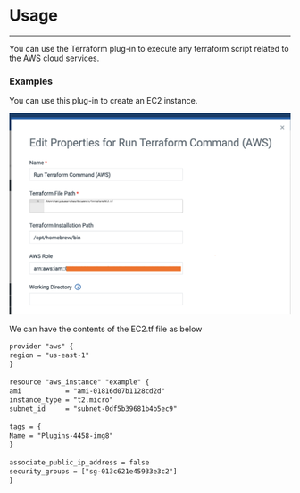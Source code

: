 # Usage

---
You can use the Terraform plug-in to execute any terraform script related to the AWS cloud services.


### **Examples**

You can use this plug-in to create an EC2 instance.

![Image 1](media/StepTerraform.png)


We can have the contents of the EC2.tf file as below

```
provider "aws" {
region = "us-east-1"
}

resource "aws_instance" "example" {
ami           = "ami-01816d07b1128cd2d"
instance_type = "t2.micro"
subnet_id     = "subnet-0df5b39681b4b5ec9"

tags = {
Name = "Plugins-4458-img8"
}

associate_public_ip_address = false
security_groups = ["sg-013c621e45933e3c2"]
}
```
